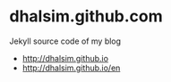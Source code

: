 # dhalsim.github.com

Jekyll source code of my blog 
* http://dhalsim.github.io
* http://dhalsim.github.io/en
